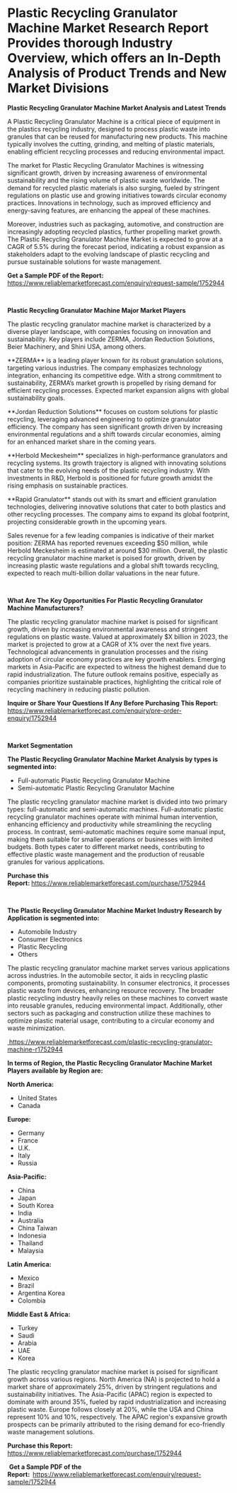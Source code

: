 <p><h1>Plastic Recycling Granulator Machine Market Research Report Provides thorough Industry Overview, which offers an In-Depth Analysis of Product Trends and New Market Divisions</h1></p><p><strong>Plastic Recycling Granulator Machine Market Analysis and Latest Trends</strong></p>
<p><p>A Plastic Recycling Granulator Machine is a critical piece of equipment in the plastics recycling industry, designed to process plastic waste into granules that can be reused for manufacturing new products. This machine typically involves the cutting, grinding, and melting of plastic materials, enabling efficient recycling processes and reducing environmental impact.</p><p>The market for Plastic Recycling Granulator Machines is witnessing significant growth, driven by increasing awareness of environmental sustainability and the rising volume of plastic waste worldwide. The demand for recycled plastic materials is also surging, fueled by stringent regulations on plastic use and growing initiatives towards circular economy practices. Innovations in technology, such as improved efficiency and energy-saving features, are enhancing the appeal of these machines.</p><p>Moreover, industries such as packaging, automotive, and construction are increasingly adopting recycled plastics, further propelling market growth. The Plastic Recycling Granulator Machine Market is expected to grow at a CAGR of 5.5% during the forecast period, indicating a robust expansion as stakeholders adapt to the evolving landscape of plastic recycling and pursue sustainable solutions for waste management.</p></p>
<p><strong>Get a Sample PDF of the Report:&nbsp;</strong> <a href="https://www.reliablemarketforecast.com/enquiry/request-sample/1752944?utm_campaign=3294&utm_medium=2&utm_source=Github&utm_content=ia&utm_term=16042025&utm_id=plastic-recycling-granulator-machine">https://www.reliablemarketforecast.com/enquiry/request-sample/1752944</a></p>
<p>&nbsp;</p>
<p><strong>Plastic Recycling Granulator Machine Major Market Players</strong></p>
<p><p>The plastic recycling granulator machine market is characterized by a diverse player landscape, with companies focusing on innovation and sustainability. Key players include ZERMA, Jordan Reduction Solutions, Beier Machinery, and Shini USA, among others.</p><p>**ZERMA** is a leading player known for its robust granulation solutions, targeting various industries. The company emphasizes technology integration, enhancing its competitive edge. With a strong commitment to sustainability, ZERMA’s market growth is propelled by rising demand for efficient recycling processes. Expected market expansion aligns with global sustainability goals.</p><p>**Jordan Reduction Solutions** focuses on custom solutions for plastic recycling, leveraging advanced engineering to optimize granulator efficiency. The company has seen significant growth driven by increasing environmental regulations and a shift towards circular economies, aiming for an enhanced market share in the coming years.</p><p>**Herbold Meckesheim** specializes in high-performance granulators and recycling systems. Its growth trajectory is aligned with innovating solutions that cater to the evolving needs of the plastic recycling industry. With investments in R&D, Herbold is positioned for future growth amidst the rising emphasis on sustainable practices.</p><p>**Rapid Granulator** stands out with its smart and efficient granulation technologies, delivering innovative solutions that cater to both plastics and other recycling processes. The company aims to expand its global footprint, projecting considerable growth in the upcoming years.</p><p>Sales revenue for a few leading companies is indicative of their market position: ZERMA has reported revenues exceeding $50 million, while Herbold Meckesheim is estimated at around $30 million. Overall, the plastic recycling granulator machine market is poised for growth, driven by increasing plastic waste regulations and a global shift towards recycling, expected to reach multi-billion dollar valuations in the near future.</p></p>
<p>&nbsp;</p>
<p><strong>What Are The Key Opportunities For Plastic Recycling Granulator Machine Manufacturers?</strong></p>
<p><p>The plastic recycling granulator machine market is poised for significant growth, driven by increasing environmental awareness and stringent regulations on plastic waste. Valued at approximately $X billion in 2023, the market is projected to grow at a CAGR of X% over the next five years. Technological advancements in granulation processes and the rising adoption of circular economy practices are key growth enablers. Emerging markets in Asia-Pacific are expected to witness the highest demand due to rapid industrialization. The future outlook remains positive, especially as companies prioritize sustainable practices, highlighting the critical role of recycling machinery in reducing plastic pollution.</p></p>
<p><strong>Inquire or Share Your Questions If Any Before Purchasing This Report:</strong> <a href="https://www.reliablemarketforecast.com/enquiry/pre-order-enquiry/1752944?utm_campaign=3294&utm_medium=2&utm_source=Github&utm_content=ia&utm_term=16042025&utm_id=plastic-recycling-granulator-machine">https://www.reliablemarketforecast.com/enquiry/pre-order-enquiry/1752944</a></p>
<p>&nbsp;</p>
<p><strong>Market Segmentation</strong></p>
<p><strong>The Plastic Recycling Granulator Machine Market Analysis by types is segmented into:</strong></p>
<p><ul><li>Full-automatic Plastic Recycling Granulator Machine</li><li>Semi-automatic Plastic Recycling Granulator Machine</li></ul></p>
<p><p>The plastic recycling granulator machine market is divided into two primary types: full-automatic and semi-automatic machines. Full-automatic plastic recycling granulator machines operate with minimal human intervention, enhancing efficiency and productivity while streamlining the recycling process. In contrast, semi-automatic machines require some manual input, making them suitable for smaller operations or businesses with limited budgets. Both types cater to different market needs, contributing to effective plastic waste management and the production of reusable granules for various applications.</p></p>
<p><strong>Purchase this Report:&nbsp;</strong><a href="https://www.reliablemarketforecast.com/purchase/1752944?utm_campaign=3294&utm_medium=2&utm_source=Github&utm_content=ia&utm_term=16042025&utm_id=plastic-recycling-granulator-machine">https://www.reliablemarketforecast.com/purchase/1752944</a></p>
<p>&nbsp;</p>
<p><strong>The Plastic Recycling Granulator Machine Market Industry Research by Application is segmented into:</strong></p>
<p><ul><li>Automobile Industry</li><li>Consumer Electronics</li><li>Plastic Recycling</li><li>Others</li></ul></p>
<p><p>The plastic recycling granulator machine market serves various applications across industries. In the automobile sector, it aids in recycling plastic components, promoting sustainability. In consumer electronics, it processes plastic waste from devices, enhancing resource recovery. The broader plastic recycling industry heavily relies on these machines to convert waste into reusable granules, reducing environmental impact. Additionally, other sectors such as packaging and construction utilize these machines to optimize plastic material usage, contributing to a circular economy and waste minimization.</p></p>
<p><a href="https://www.reliablemarketforecast.com/plastic-recycling-granulator-machine-r1752944?utm_campaign=3294&utm_medium=2&utm_source=Github&utm_content=ia&utm_term=16042025&utm_id=plastic-recycling-granulator-machine">&nbsp;https://www.reliablemarketforecast.com/plastic-recycling-granulator-machine-r1752944</a></p>
<p><strong>In terms of Region, the Plastic Recycling Granulator Machine Market Players available by Region are:</strong></p>
<p>
    <p> <strong> North America: </strong>
        <ul>
            <li>United States</li>
            <li>Canada</li>
        </ul>
        </p> 
    <p> <strong> Europe: </strong>
        <ul>
            <li>Germany</li>
            <li>France</li>
            <li>U.K.</li>
            <li>Italy</li>
            <li>Russia</li>
        </ul>
        </p> 
    <p> <strong> Asia-Pacific: </strong>
        <ul>
            <li>China</li>
            <li>Japan</li>
            <li>South Korea</li>
            <li>India</li>
            <li>Australia</li>
            <li>China Taiwan</li>
            <li>Indonesia</li>
            <li>Thailand</li>
            <li>Malaysia</li>
        </ul>
        </p> 
    <p> <strong> Latin America: </strong>
        <ul>
            <li>Mexico</li>
            <li>Brazil</li>
            <li>Argentina Korea</li>
            <li>Colombia</li>
        </ul>
        </p> 
    <p> <strong> Middle East & Africa: </strong>
        <ul>
            <li>Turkey</li>
            <li>Saudi</li>
            <li>Arabia</li>
            <li>UAE</li>
            <li>Korea</li>
        </ul>
    </p>
    </p>
<p><p>The plastic recycling granulator machine market is poised for significant growth across various regions. North America (NA) is projected to hold a market share of approximately 25%, driven by stringent regulations and sustainability initiatives. The Asia-Pacific (APAC) region is expected to dominate with around 35%, fueled by rapid industrialization and increasing plastic waste. Europe follows closely at 20%, while the USA and China represent 10% and 10%, respectively. The APAC region's expansive growth prospects can be primarily attributed to the rising demand for eco-friendly waste management solutions.</p></p>
<p><strong>Purchase this Report: </strong><a href="https://www.reliablemarketforecast.com/purchase/1752944?utm_campaign=3294&utm_medium=2&utm_source=Github&utm_content=ia&utm_term=16042025&utm_id=plastic-recycling-granulator-machine">https://www.reliablemarketforecast.com/purchase/1752944</a></p>
<p>&nbsp;<strong>Get a Sample PDF of the Report:&nbsp;&nbsp;</strong><a href="https://www.reliablemarketforecast.com/enquiry/request-sample/1752944?utm_campaign=3294&utm_medium=2&utm_source=Github&utm_content=ia&utm_term=16042025&utm_id=plastic-recycling-granulator-machine">https://www.reliablemarketforecast.com/enquiry/request-sample/1752944</a></p>
<p><strong></strong></p>
<p><p></p><p></p><p></p></p>